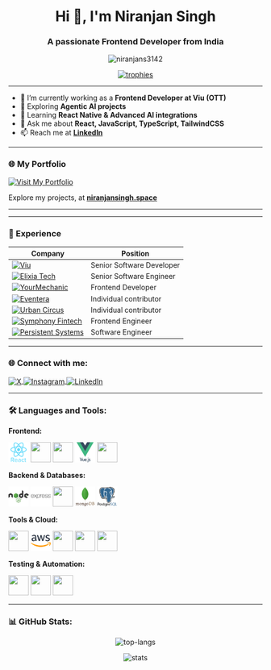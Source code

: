 <h1 align="center">Hi 👋, I'm Niranjan Singh</h1>
<h3 align="center">A passionate Frontend Developer from India</h3>

<p align="center">
  <img src="https://komarev.com/ghpvc/?username=niranjans3142&label=Profile%20views&color=0e75b6&style=flat" alt="niranjans3142" />
</p>

<p align="center">
  <a href="https://github.com/ryo-ma/github-profile-trophy">
    <img src="https://github-profile-trophy.vercel.app/?username=niranjans3142&theme=onedark&margin-w=10&margin-h=10" alt="trophies" />
  </a>
</p>

---

- 🔭 I’m currently working as a **Frontend Developer at Viu (OTT)**
- 👯 Exploring **Agentic AI projects**
- 🌱 Learning **React Native & Advanced AI integrations**
- 💬 Ask me about **React, JavaScript, TypeScript, TailwindCSS**
- 📫 Reach me at **[LinkedIn](https://www.linkedin.com/in/niranjan-singh-9b0a7a1a4/)**
  
---

### 🌐 My Portfolio

[![Visit My Portfolio](https://img.shields.io/badge/Visit_Portfolio-Black?style=for-the-badge&logo=google-chrome&logoColor=white)](https://niranjansingh.space/)

Explore my projects, at [**niranjansingh.space**](https://niranjansingh.space/#work-experience)

---
---

<h3 align="left">💼 Experience</h3>

| Company | Position |
|---------|----------|
| <a href="https://www.viu.com/" target="_blank"><img src="https://encrypted-tbn0.gstatic.com/images?q=tbn:ANd9GcQJtDrB_ahDPXEXqLIzE2y094yNXzQwH6YcVg&s" alt="Viu" width="100"/></a> | Senior Software Developer |
| <a href="https://elixia.tech/" target="_blank"><img src="https://encrypted-tbn0.gstatic.com/images?q=tbn:ANd9GcRqr6Ub0DPNiHVcB1ETwtEUlKrH5iaWo9iJBQ&s" alt="Elixia Tech" width="100"/></a> | Senior Software Engineer |
| <a href="https://www.yourmechanic.com/" target="_blank"><img src="https://encrypted-tbn0.gstatic.com/images?q=tbn:ANd9GcRZe8cLpOfollmXZwP-nqZdmBgce_WrOLZ0SA&s" alt="YourMechanic" width="100"/></a> | Frontend Developer |
| <a href="https://reverent-swanson-22aece.netlify.app" target="_blank"><img src="https://encrypted-tbn0.gstatic.com/images?q=tbn:ANd9GcQ2owWaPVXKyWU-O5IefyTbLvC02zQdXhxrkg&s" alt="Eventera" width="100"/></a> | Individual contributor |
| <a href="https://www.urbancgi.com/" target="_blank"><img src="https://ucstudio.u-c.com.au/map/Apps/Logo/UC_Logo.png" alt="Urban Circus" width="100"/></a> | Individual contributor |
| <a href="https://www.symphonyfintech.com/" target="_blank"><img src="https://encrypted-tbn0.gstatic.com/images?q=tbn:ANd9GcS-h5ye8v-wX-p_DMWvYr2j0eYgruqAFtf9lg&s" alt="Symphony Fintech" width="100"/></a> | Frontend Engineer |
| <a href="https://www.persistent.com/" target="_blank"><img src="https://encrypted-tbn0.gstatic.com/images?q=tbn:ANd9GcQURX0q1iHLXl0nKTksc2V3DlVm9csSgEy2oA&s" alt="Persistent Systems" width="100"/></a> | Software Engineer |

---



<h3 align="left">🌐 Connect with me:</h3>
<p align="left">
  <a href="https://x.com/niranja88466752" target="_blank">
    <img align="center" src="https://cdn.jsdelivr.net/npm/svg-icon@0.8.2/dist/trimmed-svg/ionic/social-twitter-outline.svg" alt="X" height="30" width="40" />
  </a>
  <a href="https://www.instagram.com/way_random1/" target="_blank">
    <img align="center" src="https://cdn.jsdelivr.net/npm/social-media-icons@0.3.1/icons/instagram.svg" alt="Instagram" height="30" width="40" />
  </a>
  <a href="https://www.linkedin.com/in/niranjan-singh-9b0a7a1a4/" target="_blank">
    <img align="center" src="https://cdn.jsdelivr.net/npm/social-media-icons@0.3.1/icons/linkedin.svg" alt="LinkedIn" height="30" width="40" />
  </a>
</p>

---

<h3 align="left">🛠️ Languages and Tools:</h3>

**Frontend:**  
<p>
  <a href="https://reactjs.org/"><img src="https://raw.githubusercontent.com/devicons/devicon/master/icons/react/react-original-wordmark.svg" width="40" height="40"/></a>
  <a href="https://nextjs.org/"><img src="https://cdn.worldvectorlogo.com/logos/nextjs-2.svg" width="40" height="40"/></a>
  <a href="https://angular.io/"><img src="https://angular.io/assets/images/logos/angular/angular.svg" width="40" height="40"/></a>
  <a href="https://vuejs.org/"><img src="https://raw.githubusercontent.com/devicons/devicon/master/icons/vuejs/vuejs-original-wordmark.svg" width="40" height="40"/></a>
  <a href="https://tailwindcss.com/"><img src="https://www.vectorlogo.zone/logos/tailwindcss/tailwindcss-icon.svg" width="40" height="40"/></a>
</p>

**Backend & Databases:**  
<p>
  <a href="https://nodejs.org/"><img src="https://raw.githubusercontent.com/devicons/devicon/master/icons/nodejs/nodejs-original-wordmark.svg" width="40" height="40"/></a>
  <a href="https://expressjs.com/"><img src="https://raw.githubusercontent.com/devicons/devicon/master/icons/express/express-original-wordmark.svg" width="40" height="40"/></a>
  <a href="https://www.djangoproject.com/"><img src="https://cdn.worldvectorlogo.com/logos/django.svg" width="40" height="40"/></a>
  <a href="https://www.mongodb.com/"><img src="https://raw.githubusercontent.com/devicons/devicon/master/icons/mongodb/mongodb-original-wordmark.svg" width="40" height="40"/></a>
  <a href="https://www.postgresql.org/"><img src="https://raw.githubusercontent.com/devicons/devicon/master/icons/postgresql/postgresql-original-wordmark.svg" width="40" height="40"/></a>
</p>

**Tools & Cloud:**  
<p>
  <a href="https://git-scm.com/"><img src="https://www.vectorlogo.zone/logos/git-scm/git-scm-icon.svg" width="40" height="40"/></a>
  <a href="https://aws.amazon.com/"><img src="https://raw.githubusercontent.com/devicons/devicon/master/icons/amazonwebservices/amazonwebservices-original-wordmark.svg" width="40" height="40"/></a>
  <a href="https://cloud.google.com/"><img src="https://www.vectorlogo.zone/logos/google_cloud/google_cloud-icon.svg" width="40" height="40"/></a>
  <a href="https://www.figma.com/"><img src="https://www.vectorlogo.zone/logos/figma/figma-icon.svg" width="40" height="40"/></a>
  <a href="https://postman.com/"><img src="https://www.vectorlogo.zone/logos/getpostman/getpostman-icon.svg" width="40" height="40"/></a>
</p>

**Testing & Automation:**  
<p>
  <a href="https://jestjs.io/"><img src="https://www.vectorlogo.zone/logos/jestjsio/jestjsio-icon.svg" width="40" height="40"/></a>
  <a href="https://www.selenium.dev/"><img src="https://raw.githubusercontent.com/detain/svg-logos/master/svg/selenium-logo.svg" width="40" height="40"/></a>
  <a href="https://github.com/puppeteer/puppeteer"><img src="https://www.vectorlogo.zone/logos/pptrdev/pptrdev-official.svg" width="40" height="40"/></a>
</p>

---

<h3 align="left">📊 GitHub Stats:</h3>
<p align="center">
  <img src="https://github-readme-stats.vercel.app/api/top-langs?username=niranjans3142&show_icons=true&locale=en&layout=compact&theme=radical" alt="top-langs" />
</p>
<p align="center">
  <img src="https://github-readme-stats.vercel.app/api?username=niranjans3142&show_icons=true&locale=en&theme=radical" alt="stats" />
</p>
